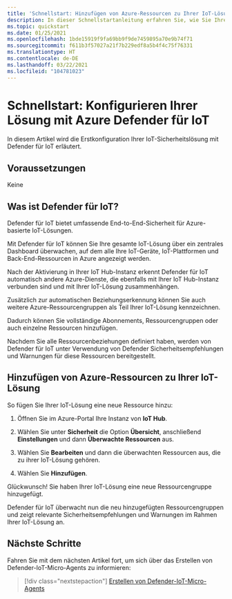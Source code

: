 ```yaml
---
title: 'Schnellstart: Hinzufügen von Azure-Ressourcen zu Ihrer IoT-Lösung'
description: In dieser Schnellstartanleitung erfahren Sie, wie Sie Ihre End-to-End-IoT-Lösung mit Azure Defender für IoT konfigurieren.
ms.topic: quickstart
ms.date: 01/25/2021
ms.openlocfilehash: 1bde15919f9fa69bb9f9de7459895a70e9b74f71
ms.sourcegitcommit: f611b3f57027a21f7b229edf8a5b4f4c75f76331
ms.translationtype: HT
ms.contentlocale: de-DE
ms.lasthandoff: 03/22/2021
ms.locfileid: "104781023"
---
```

# <a name="quickstart-configure-your-azure-defender-for-iot-solution"></a>Schnellstart: Konfigurieren Ihrer Lösung mit Azure Defender für IoT

In diesem Artikel wird die Erstkonfiguration Ihrer IoT-Sicherheitslösung mit Defender für IoT erläutert.

## <a name="prerequisites"></a>Voraussetzungen

Keine

## <a name="what-is-defender-for-iot"></a>Was ist Defender für IoT?

Defender für IoT bietet umfassende End-to-End-Sicherheit für Azure-basierte IoT-Lösungen.

Mit Defender für IoT können Sie Ihre gesamte IoT-Lösung über ein zentrales Dashboard überwachen, auf dem alle Ihre IoT-Geräte, IoT-Plattformen und Back-End-Ressourcen in Azure angezeigt werden.

Nach der Aktivierung in Ihrer IoT Hub-Instanz erkennt Defender für IoT automatisch andere Azure-Dienste, die ebenfalls mit Ihrer IoT Hub-Instanz verbunden sind und mit Ihrer IoT-Lösung zusammenhängen.

Zusätzlich zur automatischen Beziehungserkennung können Sie auch weitere Azure-Ressourcengruppen als Teil Ihrer IoT-Lösung kennzeichnen.

Dadurch können Sie vollständige Abonnements, Ressourcengruppen oder auch einzelne Ressourcen hinzufügen.

Nachdem Sie alle Ressourcenbeziehungen definiert haben, werden von Defender für IoT unter Verwendung von Defender Sicherheitsempfehlungen und Warnungen für diese Ressourcen bereitgestellt.

## <a name="add-azure-resources-to-your-iot-solution"></a>Hinzufügen von Azure-Ressourcen zu Ihrer IoT-Lösung

So fügen Sie Ihrer IoT-Lösung eine neue Ressource hinzu:

1. Öffnen Sie im Azure-Portal Ihre Instanz von **IoT Hub**.

1. Wählen Sie unter **Sicherheit** die Option **Übersicht**, anschließend **Einstellungen** und dann **Überwachte Ressourcen** aus.

1. Wählen Sie **Bearbeiten** und dann die überwachten Ressourcen aus, die zu ihrer IoT-Lösung gehören.

1. Wählen Sie **Hinzufügen**.

Glückwunsch! Sie haben Ihrer IoT-Lösung eine neue Ressourcengruppe hinzugefügt.

Defender für IoT überwacht nun die neu hinzugefügten Ressourcengruppen und zeigt relevante Sicherheitsempfehlungen und Warnungen im Rahmen Ihrer IoT-Lösung an.

## <a name="next-steps"></a>Nächste Schritte

Fahren Sie mit dem nächsten Artikel fort, um sich über das Erstellen von Defender-IoT-Micro-Agents zu informieren:

> [!div class="nextstepaction"]
> [Erstellen von Defender-IoT-Micro-Agents](quickstart-create-security-twin.md)
